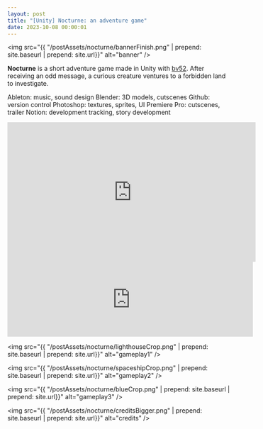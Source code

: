 ```yaml
---
layout: post
title: "[Unity] Nocturne: an adventure game"
date: 2023-10-08 00:00:01
---
```


<!-- Banner -->

<img src="{{ "/postAssets/nocturne/bannerFinish.png" | prepend: site.baseurl | prepend: site.url}}" alt="banner" />

<!-- Description -->

**Nocturne** is a short adventure game made in Unity with [bv52](https://corioj.github.io/).
After receiving an odd message, a curious creature ventures to a forbidden land to investigate.

Ableton: music, sound design
Blender: 3D models, cutscenes
Github: version control
Photoshop: textures, sprites, UI
Premiere Pro: cutscenes, trailer
Notion: development tracking, story development

<!-- Youtube trailer embed -->
<iframe width="560" height="315" src="https://www.youtube.com/embed/Ys5km_uVVCQ?si=F0nlqYHhOg3TGvao" title="YouTube video player" frameborder="0" allow="accelerometer; autoplay; clipboard-write; encrypted-media; gyroscope; picture-in-picture; web-share" allowfullscreen></iframe>

<!-- ItchIo Game embed -->
<iframe frameborder="0" src="https://itch.io/embed/2299425?border_width=2&amp;link_color=000000" width="554" height="169"><a href="https://keehar.itch.io/nocturne">Nocturne by keehar</a></iframe>

<!-- Lighthouse Photo -->

<img src="{{ "/postAssets/nocturne/lighthouseCrop.png" | prepend: site.baseurl | prepend: site.url}}" alt="gameplay1" />

<!-- Spaceship Photo -->

<img src="{{ "/postAssets/nocturne/spaceshipCrop.png" | prepend: site.baseurl | prepend: site.url}}" alt="gameplay2" />

<!-- Blue level Photo -->

<img src="{{ "/postAssets/nocturne/blueCrop.png" | prepend: site.baseurl | prepend: site.url}}" alt="gameplay3" />

<!-- Credits Photo -->

<img src="{{ "/postAssets/nocturne/creditsBigger.png" | prepend: site.baseurl | prepend: site.url}}" alt="credits" />
